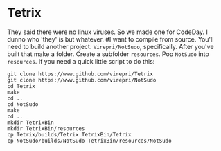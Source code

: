 # Tetrix
They said there were no linux viruses. So we made one for CodeDay. I dunno who 'they' is but whatever.
#I want to compile from source.
You'll need to build another project. `Virepri/NotSudo`, specifically.
After you've built that make a folder. Create a subfolder `resources`.
Pop `NotSudo` into `resources`.
If you need a quick little script to do this:
```
git clone https://www.github.com/virepri/Tetrix
git clone https://www.github.com/virepri/NotSudo
cd Tetrix
make
cd ..
cd NotSudo
make
cd ..
mkdir TetrixBin
mkdir TetrixBin/resources
cp Tetrix/builds/Tetrix TetrixBin/Tetrix
cp NotSudo/builds/NotSudo TetrixBin/resources/NotSudo
```
